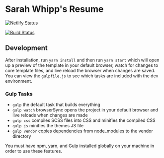 # Sarah Whipp's Resume

[![Netlify Status](https://api.netlify.com/api/v1/badges/499b3cfd-eb91-488d-949c-5ce6274953c8/deploy-status)](https://app.netlify.com/sites/sarah-whipp/deploys)

[![Build Status](https://travis-ci.com/awhipp/sarah-whipp-resume.svg?branch=master)](https://travis-ci.com/awhipp/sarah-whipp-resume)

## Development

After installation, run `yarn install` and then run `yarn start` which will open up a preview of the template in your default browser, watch for changes to core template files, and live reload the browser when changes are saved. You can view the `gulpfile.js` to see which tasks are included with the dev environment.

### Gulp Tasks

- `gulp` the default task that builds everything
- `gulp watch` browserSync opens the project in your default browser and live reloads when changes are made
- `gulp css` compiles SCSS files into CSS and minifies the compiled CSS
- `gulp js` minifies the themes JS file
- `gulp vendor` copies dependencies from node_modules to the vendor directory

You must have npm, yarn, and Gulp installed globally on your machine in order to use these features.
